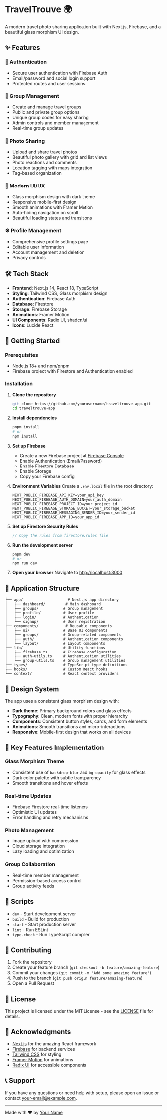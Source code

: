# TravelTrouve 🌍

A modern travel photo sharing application built with Next.js, Firebase, and a beautiful glass morphism UI design.

## ✨ Features

### 🔐 Authentication

- Secure user authentication with Firebase Auth
- Email/password and social login support
- Protected routes and user sessions

### 👥 Group Management

- Create and manage travel groups
- Public and private group options
- Unique group codes for easy sharing
- Admin controls and member management
- Real-time group updates

### 📸 Photo Sharing

- Upload and share travel photos
- Beautiful photo gallery with grid and list views
- Photo reactions and comments
- Location tagging with maps integration
- Tag-based organization

### 🎨 Modern UI/UX

- Glass morphism design with dark theme
- Responsive mobile-first design
- Smooth animations with Framer Motion
- Auto-hiding navigation on scroll
- Beautiful loading states and transitions

### ⚙️ Profile Management

- Comprehensive profile settings page
- Editable user information
- Account management and deletion
- Privacy controls

## 🛠️ Tech Stack

- **Frontend**: Next.js 14, React 18, TypeScript
- **Styling**: Tailwind CSS, Glass morphism design
- **Authentication**: Firebase Auth
- **Database**: Firestore
- **Storage**: Firebase Storage
- **Animations**: Framer Motion
- **UI Components**: Radix UI, shadcn/ui
- **Icons**: Lucide React

## 🚀 Getting Started

### Prerequisites

- Node.js 18+ and npm/pnpm
- Firebase project with Firestore and Authentication enabled

### Installation

1. **Clone the repository**

   ```bash
   git clone https://github.com/yourusername/traveltrouve-app.git
   cd traveltrouve-app
   ```

2. **Install dependencies**

   ```bash
   pnpm install
   # or
   npm install
   ```

3. **Set up Firebase**

   - Create a new Firebase project at [Firebase Console](https://console.firebase.google.com/)
   - Enable Authentication (Email/Password)
   - Enable Firestore Database
   - Enable Storage
   - Copy your Firebase config

4. **Environment Variables**
   Create a `.env.local` file in the root directory:

   ```env
   NEXT_PUBLIC_FIREBASE_API_KEY=your_api_key
   NEXT_PUBLIC_FIREBASE_AUTH_DOMAIN=your_auth_domain
   NEXT_PUBLIC_FIREBASE_PROJECT_ID=your_project_id
   NEXT_PUBLIC_FIREBASE_STORAGE_BUCKET=your_storage_bucket
   NEXT_PUBLIC_FIREBASE_MESSAGING_SENDER_ID=your_sender_id
   NEXT_PUBLIC_FIREBASE_APP_ID=your_app_id
   ```

5. **Set up Firestore Security Rules**

   ```javascript
   // Copy the rules from firestore.rules file
   ```

6. **Run the development server**

   ```bash
   pnpm dev
   # or
   npm run dev
   ```

7. **Open your browser**
   Navigate to [http://localhost:3000](http://localhost:3000)

## 📱 Application Structure

```
├── app/                    # Next.js app directory
│   ├── dashboard/         # Main dashboard
│   ├── groups/           # Group management
│   ├── profile/          # User profile
│   ├── login/            # Authentication
│   └── signup/           # User registration
├── components/            # Reusable components
│   ├── ui/               # Base UI components
│   ├── groups/           # Group-related components
│   ├── auth/             # Authentication components
│   └── layout/           # Layout components
├── lib/                  # Utility functions
│   ├── firebase.ts       # Firebase configuration
│   ├── auth-utils.ts     # Authentication utilities
│   └── group-utils.ts    # Group management utilities
├── types/                # TypeScript type definitions
├── hooks/                # Custom React hooks
└── context/              # React context providers
```

## 🎨 Design System

The app uses a consistent glass morphism design with:

- **Dark theme**: Primary background colors and glass effects
- **Typography**: Clean, modern fonts with proper hierarchy
- **Components**: Consistent button styles, cards, and form elements
- **Animations**: Smooth transitions and micro-interactions
- **Responsive**: Mobile-first design that works on all devices

## 🔧 Key Features Implementation

### Glass Morphism Theme

- Consistent use of `backdrop-blur` and `bg-opacity` for glass effects
- Dark color palette with subtle transparency
- Smooth transitions and hover effects

### Real-time Updates

- Firebase Firestore real-time listeners
- Optimistic UI updates
- Error handling and retry mechanisms

### Photo Management

- Image upload with compression
- Cloud storage integration
- Lazy loading and optimization

### Group Collaboration

- Real-time member management
- Permission-based access control
- Group activity feeds

## 📄 Scripts

- `dev` - Start development server
- `build` - Build for production
- `start` - Start production server
- `lint` - Run ESLint
- `type-check` - Run TypeScript compiler

## 🤝 Contributing

1. Fork the repository
2. Create your feature branch (`git checkout -b feature/amazing-feature`)
3. Commit your changes (`git commit -m 'Add some amazing feature'`)
4. Push to the branch (`git push origin feature/amazing-feature`)
5. Open a Pull Request

## 📝 License

This project is licensed under the MIT License - see the [LICENSE](LICENSE) file for details.

## 🙏 Acknowledgments

- [Next.js](https://nextjs.org/) for the amazing React framework
- [Firebase](https://firebase.google.com/) for backend services
- [Tailwind CSS](https://tailwindcss.com/) for styling
- [Framer Motion](https://www.framer.com/motion/) for animations
- [Radix UI](https://www.radix-ui.com/) for accessible components

## 📞 Support

If you have any questions or need help with setup, please open an issue or contact [your-email@example.com](mailto:your-email@example.com).

---

Made with ❤️ by [Your Name](https://github.com/yourusername)
